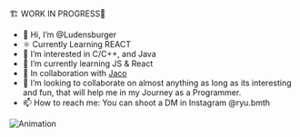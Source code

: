 🏗 WORK IN PROGRESS🚧
- 👋 Hi, I’m @Ludensburger
- ⚛ Currently Learning REACT
- 👀 I’m interested in C/C++, and Java
- 🌱 I’m currently learning JS & React
- 🤝 In collaboration with [Jaco](https://github.com/jacocanete)
- 💞️ I’m looking to collaborate on almost anything as long as its interesting and fun, that will help me in my Journey as a Programmer.
- 📫 How to reach me: You can shoot a DM in Instagram @ryu.bmth

<!---
Ludensburger/Ludensburger is a ✨ special ✨ repository because its `README.md` (this file) appears on your GitHub profile.
You can click the Preview link to take a look at your changes.
--->


![Animation]([https://link-to-your-animation-page.com](https://codepen.io/Ryu-Mendoza/full/dyLORaE)https://codepen.io/Ryu-Mendoza/full/dyLORaE)
